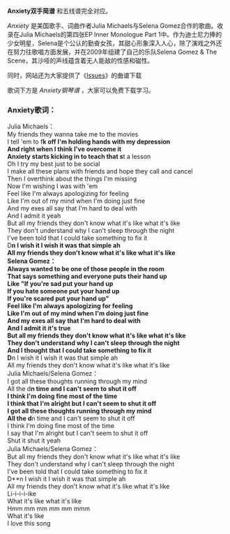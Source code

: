 

**Anxiety双手简谱** 和五线谱完全对应。

_Anxiety_ 是美国歌手、词曲作者Julia Michaels与Selena Gomez合作的歌曲。收录在Julia Michaels的第四张EP
Inner Monologue Part
1中。作为迪士尼力捧的少女明星，Selena是个公认的勤奋女孩，其甜心形象深入人心，除了演戏之外还在努力往歌唱方面发展，并在2009年组建了自己的乐队Selena
Gomez & The Scene，其沙哑的声线蕴含着无人能敌的性感和磁性。

同时，网站还为大家提供了《[Issues](Music-7766-Issues-Julia-Michaels.html "Issues")》的曲谱下载

歌词下方是 _Anxiety钢琴谱_ ，大家可以免费下载学习。

### Anxiety歌词：

Julia Michaels：  
My friends they wanna take me to the movies  
I tell 'em to f**k off I'm holding hands with my depression  
And right when I think I've overcome it  
Anxiety starts kicking in to teach that s**t a lesson  
Oh I try my best just to be social  
I make all these plans with friends and hope they call and cancel  
Then I overthink about the things I'm missing  
Now I'm wishing I was with 'em  
Feel like I'm always apologizing for feeling  
Like I'm out of my mind when I'm doing just fine  
And my exes all say that I'm hard to deal with  
And I admit it yeah  
But all my friends they don't know what it's like what it's like  
They don't understand why I can't sleep through the night  
I've been told that I could take something to fix it  
D**n I wish it I wish it was that simple ah  
All my friends they don't know what it's like what it's like  
Selena Gomez：  
Always wanted to be one of those people in the room  
That says something and everyone puts their hand up  
Like "If you're sad put your hand up  
If you hate someone put your hand up  
If you're scared put your hand up"  
Feel like I'm always apologizing for feeling  
Like I'm out of my mind when I'm doing just fine  
And my exes all say that I'm hard to deal with  
And I admit it it's true  
But all my friends they don't know what it's like what it's like  
They don't understand why I can't sleep through the night  
And I thought that I could take something to fix it  
D**n I wish it I wish it was that simple ah  
All my friends they don't know what it's like what it's like  
Julia Michaels/Selena Gomez：  
I got all these thoughts running through my mind  
All the d**n time and I can't seem to shut it off  
I think I'm doing fine most of the time  
I think that I'm alright but I can't seem to shut it off  
I got all these thoughts running through my mind  
All the d**n time and I can't seem to shut it off  
I think I'm doing fine most of the time  
I say that I'm alright but I can't seem to shut it off  
Shut it shut it yeah  
Julia Michaels/Selena Gomez：  
But all my friends they don't know what it's like what it's like  
They don't understand why I can't sleep through the night  
I've been told that I could take something to fix it  
D**n I wish it I wish it was that simple ah  
All my friends they don't know what it's like what it's like  
Li-i-i-i-ike  
What it's like what it's like  
Hmm mm mm mm mm mmm  
What it's like  
I love this song

